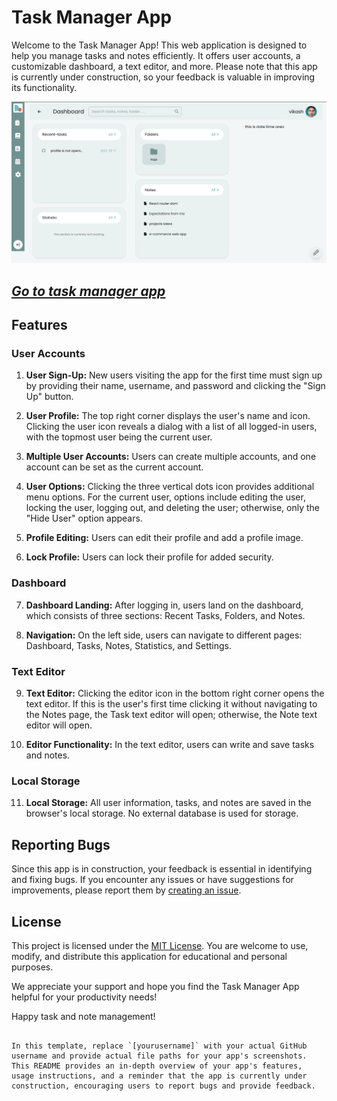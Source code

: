 <!-- ```markdown -->
# Task Manager App

Welcome to the Task Manager App! This web application is designed to help you manage tasks and notes efficiently. It offers user accounts, a customizable dashboard, a text editor, and more. Please note that this app is currently under construction, so your feedback is valuable in improving its functionality.

![Task manager](./public/task-manager-app-img.png)

## *[Go to task manager app](https://devmrvicky.github.io/Task-manager/)*

## Features

### User Accounts

1. **User Sign-Up:** New users visiting the app for the first time must sign up by providing their name, username, and password and clicking the "Sign Up" button.

2. **User Profile:** The top right corner displays the user's name and icon. Clicking the user icon reveals a dialog with a list of all logged-in users, with the topmost user being the current user.

3. **Multiple User Accounts:** Users can create multiple accounts, and one account can be set as the current account.

4. **User Options:** Clicking the three vertical dots icon provides additional menu options. For the current user, options include editing the user, locking the user, logging out, and deleting the user; otherwise, only the "Hide User" option appears.

5. **Profile Editing:** Users can edit their profile and add a profile image.

6. **Lock Profile:** Users can lock their profile for added security.

### Dashboard

7. **Dashboard Landing:** After logging in, users land on the dashboard, which consists of three sections: Recent Tasks, Folders, and Notes.

8. **Navigation:** On the left side, users can navigate to different pages: Dashboard, Tasks, Notes, Statistics, and Settings.

### Text Editor

9. **Text Editor:** Clicking the editor icon in the bottom right corner opens the text editor. If this is the user's first time clicking it without navigating to the Notes page, the Task text editor will open; otherwise, the Note text editor will open.

10. **Editor Functionality:** In the text editor, users can write and save tasks and notes.

### Local Storage

11. **Local Storage:** All user information, tasks, and notes are saved in the browser's local storage. No external database is used for storage.

## Reporting Bugs

Since this app is in construction, your feedback is essential in identifying and fixing bugs. If you encounter any issues or have suggestions for improvements, please report them by [creating an issue](https://github.com/yourusername/task-manager-app/issues).

## License

This project is licensed under the [MIT License](./LICENSE). You are welcome to use, modify, and distribute this application for educational and personal purposes.

We appreciate your support and hope you find the Task Manager App helpful for your productivity needs!

Happy task and note management!
```

In this template, replace `[yourusername]` with your actual GitHub username and provide actual file paths for your app's screenshots. This README provides an in-depth overview of your app's features, usage instructions, and a reminder that the app is currently under construction, encouraging users to report bugs and provide feedback.